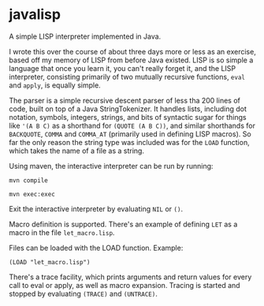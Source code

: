 # javalisp
A simple LISP interpreter implemented in Java.

I wrote this over the course of about three days more or less as an exercise, based off my memory of LISP from before 
Java existed.  LISP is so simple a language that once you learn it, you can't really forget it, and the LISP interpreter, 
consisting primarily of two mutually recursive functions, `eval` and `apply`, is equally simple.

The parser is a simple recursive descent parser of less tha 200 lines of code, built on top of a Java StringTokenizer.
It handles lists, including dot notation, symbols, integers, strings, and bits of syntactic sugar for things like 
`'(A B C)` as a shorthand for `(QUOTE (A B C))`, and similar shorthands for `BACKQUOTE`, `COMMA` and `COMMA_AT` 
(primarily used in defining LISP macros). So far the only reason the string type was included was for the `LOAD` function,
which takes the name of a file as a string. 

Using maven, the interactive interpreter can be run by running: 

`mvn compile`

`mvn exec:exec`

Exit the interactive interpreter by evaluating `NIL` or `()`.

Macro definition is supported.  There's an example of defining `LET` as a macro in the file `let_macro.lisp`.

Files can be loaded with the LOAD function.  Example:

`(LOAD "let_macro.lisp")`

There's a trace facility, which prints arguments and return values for every call to eval or apply, 
as well as macro expansion.  Tracing is started and stopped by evaluating `(TRACE)` and `(UNTRACE)`.
